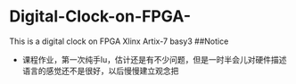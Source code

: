 # Digital-Clock-on-FPGA-
This is a digital clock on FPGA Xlinx Artix-7 basy3 
##Notice
* 课程作业，第一次纯手lu，估计还是有不少问题，但是一时半会儿对硬件描述语言的感觉还不是很好，以后慢慢建立观念把
